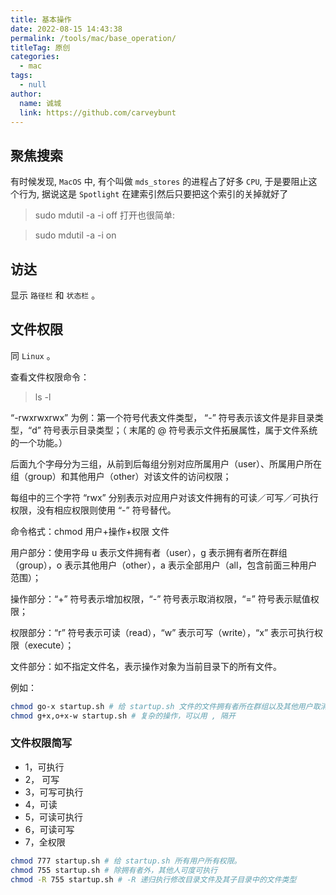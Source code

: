 ```yaml
---
title: 基本操作
date: 2022-08-15 14:43:38
permalink: /tools/mac/base_operation/
titleTag: 原创
categories: 
  - mac
tags: 
  - null
author: 
  name: 诚城
  link: https://github.com/carveybunt
---
```


## 聚焦搜索

有时候发现, `MacOS` 中, 有个叫做 `mds_stores` 的进程占了好多 `CPU`, 于是要阻止这个行为, 据说这是 `Spotlight` 在建索引然后只要把这个索引的关掉就好了

> sudo mdutil -a -i off
打开也很简单:

> sudo mdutil -a -i on

## 访达

显示 `路径栏` 和 `状态栏` 。

## 文件权限

同 `Linux` 。

查看文件权限命令：

> ls -l

“-rwxrwxrwx” 为例：第一个符号代表文件类型， “-” 符号表示该文件是非目录类型，“d” 符号表示目录类型；（ 末尾的 @ 符号表示文件拓展属性，属于文件系统的一个功能。）

后面九个字母分为三组，从前到后每组分别对应所属用户（user）、所属用户所在组（group）和其他用户（other）对该文件的访问权限；

每组中的三个字符 “rwx” 分别表示对应用户对该文件拥有的可读／可写／可执行权限，没有相应权限则使用 “-” 符号替代。

命令格式：chmod 用户+操作+权限 文件

用户部分：使用字母 u 表示文件拥有者（user），g 表示拥有者所在群组（group），o 表示其他用户（other），a 表示全部用户（all，包含前面三种用户范围）；

操作部分：“+” 符号表示增加权限，“-” 符号表示取消权限，“=” 符号表示赋值权限；

权限部分：“r” 符号表示可读（read），“w” 表示可写（write），“x” 表示可执行权限（execute）；

文件部分：如不指定文件名，表示操作对象为当前目录下的所有文件。

例如：

```sh
chmod go-x startup.sh # 给 startup.sh 文件的文件拥有者所在群组以及其他用户取消执行权限。
chmod g+x,o+x-w startup.sh # 复杂的操作，可以用 , 隔开
```

### 文件权限简写

- 1，可执行
- 2， 可写
- 3，可写可执行
- 4，可读
- 5，可读可执行
- 6，可读可写
- 7，全权限

```sh
chmod 777 startup.sh # 给 startup.sh 所有用户所有权限。
chmod 755 startup.sh # 除拥有者外，其他人可度可执行
chmod -R 755 startup.sh # -R 递归执行修改目录文件及其子目录中的文件类型
```

